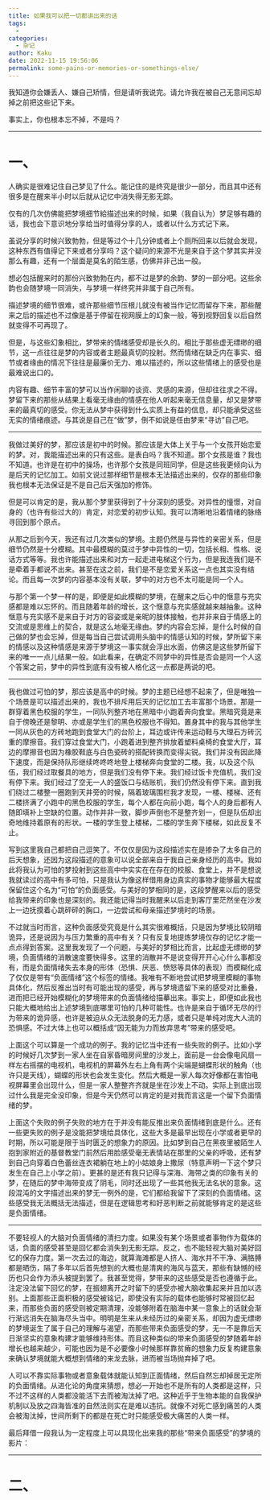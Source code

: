 ```yaml
---
title: 如果我可以把一切都讲出来的话
tags:
  -
categories:
  - 杂记
author: Kaku
date: 2022-11-15 19:56:06
permalink: some-pains-or-memories-or-somethings-else/
---
```


我知道你会嫌丢人、嫌自己矫情，但是请听我说完。请允许我在被自己无意间忘却掉之前把这些记下来。

事实上，你也根本忘不掉，不是吗？

<!--more-->

---

# 一、

人确实是很难记住自己梦见了什么。能记住的是终究是很少一部分，而且其中还有很多是在醒来半小时以后就从记忆中消失得无影无踪。

仅有的几次仿佛能把梦境细节給描述出来的时候，如果（我自认为）梦足够有趣的话，我也会下意识地分享给当时值得分享的人，或者以什么方式记下来。

虽说分享的时候兴致勃勃，但是等过个十几分钟或者上个厕所回来以后就会发现，这种东西有值得记下来或者分享吗？这个疑问的来源不光是来自于这个梦其实并没那么有趣，还有一个层面是莫名的陌生感，仿佛并非己出一般。

想必包括醒来时的那份兴致勃勃在内，都不过是梦的余韵、梦的一部分吧。这些余韵也会随梦境一同消失，与梦境一样终究并非属于自己所有。

描述梦境的细节很难，或许那些细节压根儿就没有被当作记忆而留存下来，那些醒来之后的描述也不过像是基于停留在视网膜上的幻象一般，等到视野回复以后自然就变得不可再现了。

但是，与这些幻象相比，梦带来的情绪感受却是长久的。相比于那些虚无缥缈的细节，这一点往往是梦的内容或者主题最真切的投射。然而情绪在缺乏内在事实、细节或者缘由的情况下往往是最廉价无力、难以描述的，所以这些情绪上的感受也是最难说出口的。

内容有趣、细节丰富的梦可以当作闲聊的谈资、灵感的来源，但却往往求之不得。梦留下来的那些从结果上看毫无缘由的情感在他人听起来毫无信息量，却又是梦带来的最真切的感受。你无法从梦中获得到什么实质上有益的信息，却只能承受这些无实的情绪痕迹。与其说是自己在“做”梦，倒不如说是任由梦来“寻访”自己吧。

---

我做过美好的梦，那应该是初中的时候。那应该是大体上关于与一个女孩开始恋爱的梦。对，我能描述出来的只有这些。是表白吗？我不知道。那个女孩是谁？我也不知道。也许是在初中的操场，也许那个女孩是同班同学，但是这些我更倾向认为是后天的记忆加工。如前文说过那样细节是根本无法描述出来的，仅存的那些印象我也根本无法保证是不是自己后天强加的修饰。

但是可以肯定的是，我从那个梦里获得到了十分深刻的感受。对异性的憧憬，对自身的（也许有些过大的）肯定，对恋爱的初步认知。我可以清晰地沿着情绪的脉络寻回到那个原点。

从那之后到今天，我还有过几次类似的梦境。主题仍然是与异性的亲密关系，但是细节仍然是十分模糊。其中最模糊的莫过于梦中异性的一切，包括长相、性格、说话方式等等。我也许能描述出来和对方一起走进电梯这个行为，但是我连我们是不是牵着手都说不出来。甚至在这之前，我们是不是恋爱关系这一点也其实没有结论。而且每一次梦的内容基本没有关联，梦中的对方也不太可能是同一个人。

与那个第一个梦一样的是，即便是如此模糊的梦境，在醒来之后心中的惬意与充实感都是难以忘怀的。而且随着年龄的增长，这个惬意与充实感就越来越抽象。这种惬意与充实感不是来自于对方的容姿或是亲昵的肢体接触，也并非来自于情感上的交流或是思维上的契合，就是这么地毫无缘由。梦的内容会忘掉，是什么时候的自己做的梦也会忘掉，但是每当自己尝试调用头脑中的情感认知的时候，梦所留下来的情感以及这种情感是来源于梦境这一事实就会浮出水面，仿佛这是这些梦所留下来的唯一一点儿结果一般。如此看来，在确定不同梦中的异性是否会是同一个人这个答案之前，梦中的异性到底有没有被人格化这一点都是两说的吧。

---

我也做过可怕的梦，那应该是高中的时候。梦的主题已经想不起来了，但是唯独一个场景是可以描述出来的，我也不排斥用后天的记忆加工去丰富那个场景。那是一群穿着黑色校服的学生，一同队列整齐地在黑暗中小跑着奔向食堂。黑暗究竟是来自于傍晚还是黎明、亦或是学生们的黑色校服也不得知。置身其中的我与其他学生一同从灰色的方砖地跑到食堂大门的台阶上，耳边或许传来运动鞋与大理石方砖沉重的摩擦音。我们穿过食堂大门，小跑着进到整齐排放着塑料桌椅的食堂大厅，耳边的摩擦音也因为橡胶鞋底与白色瓷砖的搭配转换而变得尖锐。我们并没有因此降下速度，而是保持队形继续咚咚咚地登上楼梯奔向食堂的二楼。我，以及这个队伍，我们经过取餐具的地方，但是我们没有停下来。我们经过饭卡充值机，我们没有停下来。我们经过了空无一人的盛饭口与结账机，我们仍然没有停下来。直到我们绕过二楼整一圈跑到天井旁的时候，隔着玻璃围栏我才发现，一楼、楼梯、还有二楼挤满了小跑中的黑色校服的学生，每个人都在向前小跑，每个人的身后都有人随即填补上空缺的位置。动作并非一致，脚步声倒也不是整齐划一，但是队伍却出奇地维持着原有的形状。一楼的学生登上楼梯，二楼的学生奔下楼梯，如此反复不止。

写到这里我自己都把自己逗笑了。不仅仅是因为这段描述实在是掺杂了太多自己的后天想象，还因为这段描述的意象可以说全部来自于我自己亲身经历的高中。我如此将我认为可怕的梦投射到这些高中中实实在在存在的校服、食堂上，并不是想说我就读过的高中有多可怕，只是我认为像这样借用身边真实的事物才能够最大程度保留住这个名为“可怕”的负面感受。与美好的梦相同的是，这段梦醒来以后的感受给我带来的印象也是深刻的。我还能记得当时我醒来以后走到客厅里茫然坐在沙发上一边抚摸着心跳砰砰的胸口，一边尝试和母亲描述梦境时的场景。

不过就当时而言，这种负面感受究竟是什么其实很难概括，只是因为梦境比较阴暗诡异，还是说因为与压力繁重的高中有关？只有反复地提炼梦境仅存的记忆才能一点点得到答案。这里我发现了一个问题，与美好的梦相比而言，比起虚无缥缈的梦境，负面情绪的消散速度要快得多。这里的消散并不是说变得开开心心什么事都没有，而是负面情绪失去本身的形体（恐惧、厌恶、愤怒等具体的表现）而模糊化成了仅仅是带有“负面情绪”这个标签的情绪。我唯有不断地尝试把梦境里模糊的事物具体化，然后反推出当时有可能出现的感受，再与梦境遗留下来的感受对比重叠，进而把已经开始模糊化的梦境带来的负面情绪给描摹出来。事实上，即便如此我也只能大概地给出上述梦境到底哪里可怕的几种可能性。也许是来自于循环无尽的行为带来的诡异感，也许是被迫从众无法脱身的无力感，或者只是单纯对庞大人流的恐惧感。不过大体上也可以概括成“因无能为力而放弃思考”带来的感受吧。

上面这个可以算是一个成功的例子。我的记忆当中还有一些失败的例子。比如小学的时候好几次梦到一家人坐在自家昏暗房间里的沙发上，面前是一台会像电风扇一样左右摇摆的电视机，电视机的屏幕外左右上角有两个尖端是蝴蝶形状的触角（也许只是天线），蝴蝶的形状也会发生变化。然后大概是一家人每次好像都在害怕电视屏幕里会出现什么，但是一家人整整齐齐就是坐在沙发上不动。实际上到底出现过什么我是完全没印象，但是今天仍然可以肯定的是对我而言这是一个留下负面情绪的梦。

上面这个失败的例子失败的地方在于并没有能反推出来负面情绪到底是什么。还有一些更失败的例子是没能把梦境给具体化，这些大多是最早出现在小学或者更早的时期，所以可能是限于当时匮乏的想象力的原因。比如梦到自己在黑夜里被陌生人抱到家附近的基督教堂门前然后用脸感受毫无表情站在那里的父亲的呼吸，还有梦到自己向穿着白色蕾丝连衣裙躺在地上的小姑娘身上撒尿（特意声明一下这个梦只发生在自己上小学之前）。更甚的是还有我只记得与深海、海带之类的印象有关的梦，在随后的梦中海带变成了阴毛，同时还出现了一些其他我无法名状的意象。这段混沌的文字描述出来的梦无一例外的是，它们都给我留下了深刻的负面情绪。这些感受我无法概括无法描述，但是在逻辑思考和好恶判断之前就能够肯定的是这些是负面情绪。

---

不要轻视人的大脑对负面情绪的清扫力度。如果没有某个场景或者事物作为载体的话，负面的感受甚至是回忆都会消失到无影无踪。反之，也不能轻视大脑对美好回忆的保存力度。第一次去过的海边，就算海滩都是人挤人、海水并不干净、满胳膊都是晒伤，隔了多年以后首先想到的大概也是清爽的海风与蓝天，那些有缺憾的经历也只会作为添头被提到罢了。我甚至觉得，梦带来的这些感受是否也遵循于此。注定没法留下回忆的梦，在振翅离开之时留下的感受亦被大脑收集起来并且加以选别。上面那些正面积极的感受被铭记，即使没有实际的载体也能够时常被回忆起来，而那些负面的感受则被定期清理，没能够附着在脑海中某一意象上的话就会渐行渐远消失在脑海尽头当中。明明是生来从未经历过的亲密关系，却因为虚无缥缈的梦境诞生了属于自己的理解与渴望，而那些带来负面感受的梦，无一不是靠后天日渐坚实的意象构建才能够维持形体。而且这种类似的带来负面感受的梦随着年龄增长也越来越少，可能也因为是不必要像小时候那样靠贫瘠的想象力反复构建意象来确认梦境就能大概想到情绪的来龙去脉，进而被当场抛弃掉了吧。

人可以不靠实际事物或者意象载体就能认知到正面情绪，然后自然忘却掉居无定所的负面情绪。从进化论的角度来猜想，想必一开始也不是所有的人类都是这样，只不过不这样的人类都没能活下去而被淘汰掉了吧。这种近乎于生物本能的自我保护机制以及放之四海皆准的自然法则实在是难以违抗。就像不对死亡感到痛苦的人类会被淘汰掉，世间所剩下的都是在死亡时只能感受极大痛苦的人类一样。

最后拜借一段我认为一定程度上可以具现化出来我的那些“带来负面感受”的梦境的影片：

<lite-youtube videoid="BM6w0vcQedE"></lite-youtube>

---

# 二、
